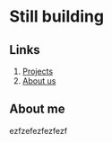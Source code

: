 # Still building 

## Links 

1. [Projects](projects.md)
1. [About us](about.md)


## About me 

ezfzefezfezfezf